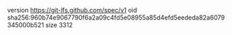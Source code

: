 version https://git-lfs.github.com/spec/v1
oid sha256:960b74e9067790f6a2a09c4fd5e08955a85d4efd5eededa82a6079345000b521
size 3312
